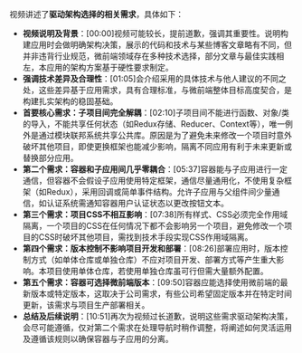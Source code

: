 
视频讲述了**驱动架构选择的相关需求**，具体如下：


- **视频说明及背景**：[00:00]视频可能较长，提前道歉，强调其重要性。说明构建应用时会做明确架构决策，展示的代码和技术与某些博客文章略有不同，但并非违背行业规范，微前端领域存在多种技术选择，部分文章与最佳实践相左，本应用的架构方案基于硬性要求制定。
- **强调技术差异及合理性**：[01:05]会介绍采用的具体技术与他人建议的不同之处，这些差异基于应用需求，具有合理标准，与微前端整体目标高度契合，是构建扎实架构的稳固基础。
- **首要核心需求：子项目间完全解耦**：[02:10]子项目间不能进行函数、对象/类的导入，不能共享任何状态（如Redux存储、Reducer、Context等），唯一例外是通过模块联邦系统共享公共库。原因是为了避免未来修改一个项目时意外破坏其他项目，即使更换框架也能减少影响，隔离不同应用有利于未来更新或替换部分应用。
- **第二个需求：容器和子应用间几乎零耦合**：[05:37]容器能与子应用进行一定通信，但容器不会假设子应用使用特定框架，通信尽量通用化，不使用复杂框架（如Redux），采用回调或简单事件结构。允许子应用与父组件间少量通信，如认证系统需通知容器用户认证状态以更改按钮文本。
- **第三个需求：项目CSS不相互影响**：[07:38]所有样式、CSS必须完全作用域隔离，一个项目的CSS在任何情况下都不会影响另一个项目，避免修改一个项目的CSS时破坏其他项目，需找到技术手段实现CSS作用域隔离。
- **第四个需求：版本控制不影响项目开发和部署**：[08:26]部署应用时，版本控制方式（如单体仓库或单独仓库）不应对项目开发、部署方式等产生重大影响。本项目使用单体仓库，若使用单独仓库虽可行但需大量额外配置。
- **第五个需求：容器可选择微前端版本**：[09:50]容器应能选择使用微前端的最新版本或特定版本，这取决于公司需求，有些公司希望固定版本并在特定时间更新，该需求与项目生产部署相关。
- **总结及后续说明**：[10:51]再次为视频过长道歉，说明这些需求驱动架构决策，会尽可能遵循，仅对第二个需求在处理导航时稍作调整，将阐述如何灵活运用及遵循该规则以确保容器与子应用的分离。